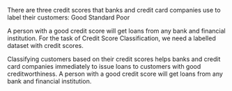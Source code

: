 There are three credit scores that banks and credit card companies use to label their customers:
Good
Standard
Poor

A person with a good credit score will get loans from any bank and financial institution. For the task of Credit Score Classification, we need a labelled dataset with credit scores.


Classifying customers based on their credit scores helps banks and credit card companies immediately to issue loans to customers with good creditworthiness. A person with a good credit score will get loans from any bank and financial institution.
